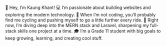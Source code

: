👋 Hey, I’m Kaung Khant!
💻 I’m passionate about building websites and exploring the modern technology.
🚴 When I’m not coding, you’ll probably find me cycling and pushing myself to go a little further every ride.
🌱 Right now, I’m diving deep into the MERN stack and Laravel, sharpening my full-stack skills one project at a time.
🎓 I’m a Grade 11 student with big goals to keep growing, learning, and creating cool stuff.

<!---
Kaung-Khant00/Kaung-Khant00 is a ✨ special ✨ repository because its `README.md` (this file) appears on your GitHub profile.
You can click the Preview link to take a look at your changes.
--->
